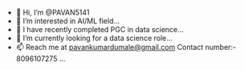 - 👋 Hi, I’m @PAVAN5141
- 👀 I’m interested in AI/ML field...
- 🌱 I have recently completed PGC in data science...
- 💞️ I’m currently looking for a data science role...
- 📫 Reach me at pavankumardumale@gmail.com 
Contact number:- 8096107275 ...

<!---
PAVAN5141/PAVAN5141 is a ✨ special ✨ repository because its `README.md` (this file) appears on your GitHub profile.
You can click the Preview link to take a look at your changes.
--->
